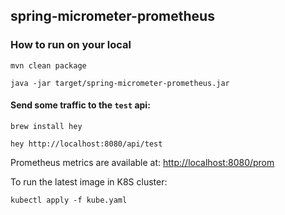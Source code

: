 spring-micrometer-prometheus
---

### How to run on your local

```
mvn clean package

java -jar target/spring-micrometer-prometheus.jar
```

#### Send some traffic to the `test` api:

```
brew install hey

hey http://localhost:8080/api/test

```

Prometheus metrics are available at: [http://localhost:8080/prom](http://localhost:8080/prom)

To run the latest image in K8S cluster:

```
kubectl apply -f kube.yaml
```